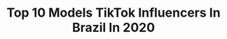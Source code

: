 ---
title: Top 10 Models TikTok Influencers In Brazil In 2020
description: >-
  Find top models TikTok influencers in Brazil in 2020. Most popular hashtags: #foryou #fyp #fy #foryoupage.
platform: TikTok
hits: 144
text_top: Analyze the top-rated TikTok influencers on inBeat.
text_bottom: Our search engine has 144 TikTok influencers like this in Brazil for you to collaborate.
profiles:
  - username: "llucas_lobo1"
    fullname: >-
      Lucas lobo
    bio: >-
      🔸Me sigam no Instagram ⬆️ 🔸Tiktoker | Model | Influencer
    location: "Brazil"
    followers: 102900
    engagement: 2500
    commentsToLikes: 0.105733
    id: ck9vethlr0dvh0j78xbvk944j
    verified: false
    hashtags: "#foryou, #viral, #xyzbca, #fyp"
  - username: "maicolthurow"
    fullname: >-
      Maicol com L
    bio: >-
      Ford Models 🇧🇷 ↗️INSTA @maicolthurow Roceiro Model in Sampa 🌍
    location: "Brazil"
    followers: 160400
    engagement: 1800
    commentsToLikes: 0.024035
    id: ckdtjvuxwxbdt0j23axqe5rat
    verified: false
    hashtags: "#agroboy, #madeinro, #model, #tiktokbrasil"
  - username: "cinthiacruz_"
    fullname: >-
      Cínthia Cruz ♡
    bio: >-
      🇧🇷 Brazilian🎭Actress👠Model. Instagram:@cinthiacruz_ Digital influencer 20♓️
    location: "Brazil"
    followers: 5500000
    engagement: 1762
    commentsToLikes: 0.007106
    id: ckbb4iu9gurcv0j23rwrshxqp
    verified: true
    hashtags: "#bangenergy, #ad, #foryou, #fyp"
  - username: "euannecaroliine"
    fullname: >-
      Anne Caroline
    bio: >-
      Plus size model / S.j Do Rio Preto-Sp 💕 ✊🏾🔥
    location: "Brazil"
    followers: 22000
    engagement: 2536
    commentsToLikes: 0.022347
    id: ckbb35ru2thoy0j2379mjmorv
    verified: false
    hashtags: "#instagram, #bodypositivity, #wakandasquad, #theblackwoman"
  - username: "valongloria"
    fullname: >-
      Valon Gloria
    bio: >-
      50% 🇫🇷 50% 🇧🇷 20y model MINHAS LENTES 👀 (cód 10%: Valentina88)
    location: "Brazil"
    followers: 267000
    engagement: 1594
    commentsToLikes: 0.009623
    id: ckacbpzpahqnl0i78049gkbep
    verified: false
    hashtags: "#butterflies, #animalsdoingthings, #vegetarianosyveganos, #emilyemparis"
  - username: "queotimo"
    fullname: >-
      queotimo
    bio: >-
      tik tok's next top model Rio, Brasil
    location: "Brazil"
    followers: 2961
    engagement: 628
    commentsToLikes: 0.047803
    id: ckdnq51h6ktze0j23ruewepix
    verified: false
    hashtags: "#fyp, #foryou, #ratsoftiktok, #natureathome"
  - username: "marcela.thome"
    fullname: >-
      Marcella Thomé
    bio: >-
      Model/ Show Tour/ Trans ✌🏻 Por diversão! Segue no insta 💋
    location: "Brazil"
    followers: 16000
    engagement: 1058
    commentsToLikes: 0.017736
    id: ckb9oxncejo7v0j23qrzsz8yl
    verified: false
    hashtags: "#trend, #trans, #modellife, #foryou"
  - username: "cristianpolicarpo"
    fullname: >-
      Cris.policarpos2
    bio: >-
      City:Paulínia SP Digital Influencer/Model ”Ontem era lixo hoje vê como tesouro”
    location: "Brazil"
    followers: 249800
    engagement: 2216
    commentsToLikes: 0.003977
    id: ck94n6hr35oc40j78zfmpto3w
    verified: false
    hashtags: "#pravoce, #foryou, #fy, #viral"
  - username: "anaantonello"
    fullname: >-
      Ana Antonello ✨
    bio: >-
      Hey 🤍 Brazilian Girl 🇧🇷 Dancer and Model ✨
    location: "Brazil"
    followers: 22800
    engagement: 1353
    commentsToLikes: 0.024805
    id: ck8opw4ea4wgh0j78ozvrwrqx
    verified: false
    hashtags: "#fy, #dueto, #foryou, #funk"
  - username: "idscaroll"
    fullname: >-
      Carol Issa
    bio: >-
      Brazilian model 🇧🇷 SEGUE NO INSTA🔥
    location: "Brazil"
    followers: 25700
    engagement: 1073
    commentsToLikes: 0.009615
    id: ckai5ctkfrkb60i78wqr29b7b
    verified: false
    hashtags: "#fy, #paravoce, #funk, #tiktok"
---